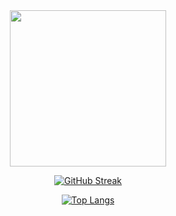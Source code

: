 <div id="header" align="center">
  <img src="https://github.com/user-attachments/assets/72df20a9-4ec2-4c2a-bab8-f7726a130ebd" width="250"/>

  [![GitHub Streak](http://github-readme-streak-stats.herokuapp.com?user=AmenokeAkira&theme=blueberry-duo&locale=ja)](https://git.io/streak-stats)

  [![Top Langs](https://github-readme-stats.vercel.app/api/top-langs/?username=AmenokeAkira)](https://github.com/anuraghazra/github-readme-stats)
</div>
